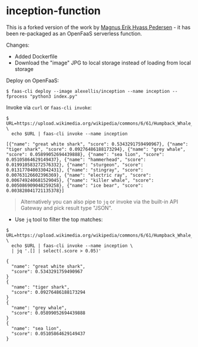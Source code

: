 # inception-function

This is a forked version of the work by [Magnus Erik Hvass Pedersen](https://github.com/Hvass-Labs/TensorFlow-Tutorials) - it has been re-packaged as an OpenFaaS serverless function.

Changes:

* Added Dockerfile
* Download the "image" JPG to local storage instead of loading from local storage

Deploy on OpenFaaS:

```
$ faas-cli deploy --image alexellis/inception --name inception --fprocess "python3 index.py"
```

Invoke via `curl` or `faas-cli invoke`:

```
$ URL=https://upload.wikimedia.org/wikipedia/commons/6/61/Humpback_Whale_underwater_shot.jpg \
  echo $URL | faas-cli invoke --name inception

[{"name": "great white shark", "score": 0.5343291759490967}, {"name": "tiger shark", "score": 0.09276486188173294}, {"name": "grey whale", "score": 0.05899052694439888}, {"name": "sea lion", "score": 0.05105864629149437}, {"name": "hammerhead", "score": 0.019910583272576332}, {"name": "sturgeon", "score": 0.013177040033042431}, {"name": "stingray", "score": 0.00763126602396369}, {"name": "electric ray", "score": 0.006749240681529045}, {"name": "killer whale", "score": 0.005086909048259258}, {"name": "ice bear", "score": 0.003828041721135378}]
```

> Alternatively you can also pipe to `jq` or invoke via the built-in API Gateway and pick result type "JSON".

* Use `jq` tool to filter the top matches:

```
$ URL=https://upload.wikimedia.org/wikipedia/commons/6/61/Humpback_Whale_underwater_shot.jpg \
  echo $URL | faas-cli invoke --name inception \
  | jq '.[] | select(.score > 0.05)'

{
  "name": "great white shark",
  "score": 0.5343291759490967
}
{
  "name": "tiger shark",
  "score": 0.09276486188173294
}
{
  "name": "grey whale",
  "score": 0.05899052694439888
}
{
  "name": "sea lion",
  "score": 0.05105864629149437
}
```
